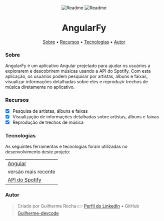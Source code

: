 <p align="center">
    <img alt="Readme" title="angularFy Screenshot" src="./assets/images/cashawallpaper.PNG" />
    <img alt="Readme" title="angularFy Screenshot" src="./assets/images/dashboardCash.PNG" />
</p>

<h1 align="center">AngularFy</h1>

<p align="center">
    <a href="#about">Sobre</a> • 
    <a href="#features">Recursos</a> • 
    <a href="#technologies">Tecnologias</a> • 
    <a href="#author">Autor</a> 
</p>

### Sobre

AngularFy é um aplicativo Angular projetado para ajudar os usuários a explorarem e descobrirem músicas usando a API do Spotify. Com esta aplicação, os usuários podem pesquisar por artistas, álbuns e faixas, visualizar informações detalhadas sobre eles e reproduzir trechos de música diretamente no aplicativo.

### Recursos

- [x] Pesquisa de artistas, álbuns e faixas
- [x] Visualização de informações detalhadas sobre artistas, álbuns e faixas
- [x] Reprodução de trechos de música

### Tecnologias

As seguintes ferramentas e tecnologias foram utilizadas no desenvolvimento deste projeto:

<table>
    <tr>
        <td><a href="https://angular.io/">Angular</a></td>
    </tr>
    <tr>
        <td>versão mais recente</td>
    </tr>
    <tr>
        <td><a href="https://developer.spotify.com/documentation/web-api/">API do Spotify</a></td>
    </tr>
</table>

### Autor

> Criado por Guilherme Rocha 👉 [Perfil do LinkedIn](https://www.linkedin.com/in/guilherme-mesquita-rocha-7b3a69220/) • GitHub [Guilherme-devcode](https://github.com/Guilherme-devcode)
